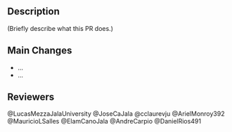 ## Description

(Briefly describe what this PR does.)

## Main Changes

- ...
- ...

## Reviewers

@LucasMezzaJalaUniversity
@JoseCaJala
@cclaurevju
@ArielMonroy392
@MauricioLSalles
@ElamCanoJala
@AndreCarpio
@DanielRios491
